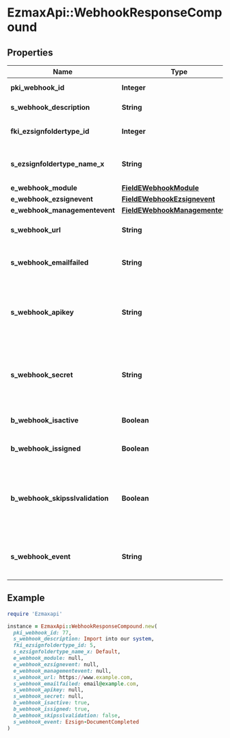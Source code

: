 # EzmaxApi::WebhookResponseCompound

## Properties

| Name | Type | Description | Notes |
| ---- | ---- | ----------- | ----- |
| **pki_webhook_id** | **Integer** | The unique ID of the Webhook |  |
| **s_webhook_description** | **String** | The description of the Webhook |  |
| **fki_ezsignfoldertype_id** | **Integer** | The unique ID of the Ezsignfoldertype. | [optional] |
| **s_ezsignfoldertype_name_x** | **String** | The name of the Ezsignfoldertype in the language of the requester | [optional] |
| **e_webhook_module** | [**FieldEWebhookModule**](FieldEWebhookModule.md) |  |  |
| **e_webhook_ezsignevent** | [**FieldEWebhookEzsignevent**](FieldEWebhookEzsignevent.md) |  | [optional] |
| **e_webhook_managementevent** | [**FieldEWebhookManagementevent**](FieldEWebhookManagementevent.md) |  | [optional] |
| **s_webhook_url** | **String** | The URL of the Webhook callback |  |
| **s_webhook_emailfailed** | **String** | The email that will receive the Webhook in case all attempts fail |  |
| **s_webhook_apikey** | **String** | The Apikey for the Webhook.  This will be hidden if we are not creating or regenerating the Apikey. | [optional] |
| **s_webhook_secret** | **String** | The Secret for the Webhook.  This will be hidden if we are not creating or regenerating the Apikey. | [optional] |
| **b_webhook_isactive** | **Boolean** | Whether the Webhook is active or not |  |
| **b_webhook_issigned** | **Boolean** | Whether the requests will be signed or not |  |
| **b_webhook_skipsslvalidation** | **Boolean** | Wheter the server&#39;s SSL certificate should be validated or not. Not recommended to skip for production use |  |
| **s_webhook_event** | **String** | The concatenated string to describe the Webhook event | [optional] |

## Example

```ruby
require 'Ezmaxapi'

instance = EzmaxApi::WebhookResponseCompound.new(
  pki_webhook_id: 77,
  s_webhook_description: Import into our system,
  fki_ezsignfoldertype_id: 5,
  s_ezsignfoldertype_name_x: Default,
  e_webhook_module: null,
  e_webhook_ezsignevent: null,
  e_webhook_managementevent: null,
  s_webhook_url: https://www.example.com,
  s_webhook_emailfailed: email@example.com,
  s_webhook_apikey: null,
  s_webhook_secret: null,
  b_webhook_isactive: true,
  b_webhook_issigned: true,
  b_webhook_skipsslvalidation: false,
  s_webhook_event: Ezsign-DocumentCompleted
)
```

